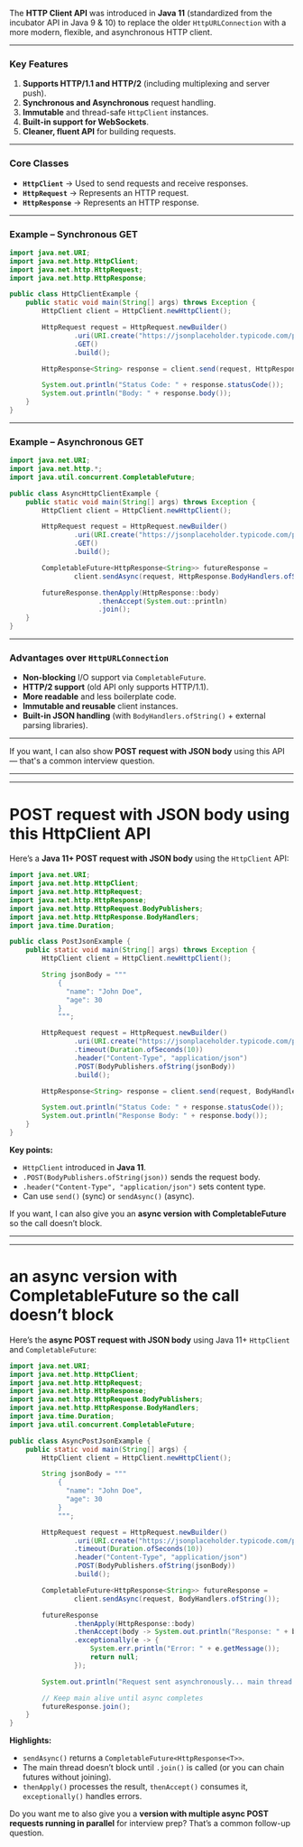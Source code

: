 The **HTTP Client API** was introduced in **Java 11** (standardized from the incubator API in Java 9 & 10) to replace the older `HttpURLConnection` with a more modern, flexible, and asynchronous HTTP client.

---

### **Key Features**

1. **Supports HTTP/1.1 and HTTP/2** (including multiplexing and server push).
2. **Synchronous and Asynchronous** request handling.
3. **Immutable** and thread-safe `HttpClient` instances.
4. **Built-in support for WebSockets**.
5. **Cleaner, fluent API** for building requests.

---

### **Core Classes**

* **`HttpClient`** → Used to send requests and receive responses.
* **`HttpRequest`** → Represents an HTTP request.
* **`HttpResponse`** → Represents an HTTP response.

---

### **Example – Synchronous GET**

```java
import java.net.URI;
import java.net.http.HttpClient;
import java.net.http.HttpRequest;
import java.net.http.HttpResponse;

public class HttpClientExample {
    public static void main(String[] args) throws Exception {
        HttpClient client = HttpClient.newHttpClient();

        HttpRequest request = HttpRequest.newBuilder()
                .uri(URI.create("https://jsonplaceholder.typicode.com/posts/1"))
                .GET()
                .build();

        HttpResponse<String> response = client.send(request, HttpResponse.BodyHandlers.ofString());

        System.out.println("Status Code: " + response.statusCode());
        System.out.println("Body: " + response.body());
    }
}
```

---

### **Example – Asynchronous GET**

```java
import java.net.URI;
import java.net.http.*;
import java.util.concurrent.CompletableFuture;

public class AsyncHttpClientExample {
    public static void main(String[] args) throws Exception {
        HttpClient client = HttpClient.newHttpClient();

        HttpRequest request = HttpRequest.newBuilder()
                .uri(URI.create("https://jsonplaceholder.typicode.com/posts/1"))
                .GET()
                .build();

        CompletableFuture<HttpResponse<String>> futureResponse =
                client.sendAsync(request, HttpResponse.BodyHandlers.ofString());

        futureResponse.thenApply(HttpResponse::body)
                      .thenAccept(System.out::println)
                      .join();
    }
}
```

---

### **Advantages over `HttpURLConnection`**

* **Non-blocking** I/O support via `CompletableFuture`.
* **HTTP/2 support** (old API only supports HTTP/1.1).
* **More readable** and less boilerplate code.
* **Immutable and reusable** client instances.
* **Built-in JSON handling** (with `BodyHandlers.ofString()` + external parsing libraries).

---

If you want, I can also show **POST request with JSON body** using this API — that's a common interview question.


---
---

# POST request with JSON body using this HttpClient API

Here’s a **Java 11+ POST request with JSON body** using the `HttpClient` API:

```java
import java.net.URI;
import java.net.http.HttpClient;
import java.net.http.HttpRequest;
import java.net.http.HttpResponse;
import java.net.http.HttpRequest.BodyPublishers;
import java.net.http.HttpResponse.BodyHandlers;
import java.time.Duration;

public class PostJsonExample {
    public static void main(String[] args) throws Exception {
        HttpClient client = HttpClient.newHttpClient();

        String jsonBody = """
            {
              "name": "John Doe",
              "age": 30
            }
            """;

        HttpRequest request = HttpRequest.newBuilder()
                .uri(URI.create("https://jsonplaceholder.typicode.com/posts"))
                .timeout(Duration.ofSeconds(10))
                .header("Content-Type", "application/json")
                .POST(BodyPublishers.ofString(jsonBody))
                .build();

        HttpResponse<String> response = client.send(request, BodyHandlers.ofString());

        System.out.println("Status Code: " + response.statusCode());
        System.out.println("Response Body: " + response.body());
    }
}
```

**Key points:**

* `HttpClient` introduced in **Java 11**.
* `.POST(BodyPublishers.ofString(json))` sends the request body.
* `.header("Content-Type", "application/json")` sets content type.
* Can use `send()` (sync) or `sendAsync()` (async).

If you want, I can also give you an **async version with CompletableFuture** so the call doesn’t block.

---
---

# an **async version with CompletableFuture** so the call doesn’t block

Here’s the **async POST request with JSON body** using Java 11+ `HttpClient` and `CompletableFuture`:

```java
import java.net.URI;
import java.net.http.HttpClient;
import java.net.http.HttpRequest;
import java.net.http.HttpResponse;
import java.net.http.HttpRequest.BodyPublishers;
import java.net.http.HttpResponse.BodyHandlers;
import java.time.Duration;
import java.util.concurrent.CompletableFuture;

public class AsyncPostJsonExample {
    public static void main(String[] args) {
        HttpClient client = HttpClient.newHttpClient();

        String jsonBody = """
            {
              "name": "John Doe",
              "age": 30
            }
            """;

        HttpRequest request = HttpRequest.newBuilder()
                .uri(URI.create("https://jsonplaceholder.typicode.com/posts"))
                .timeout(Duration.ofSeconds(10))
                .header("Content-Type", "application/json")
                .POST(BodyPublishers.ofString(jsonBody))
                .build();

        CompletableFuture<HttpResponse<String>> futureResponse =
                client.sendAsync(request, BodyHandlers.ofString());

        futureResponse
                .thenApply(HttpResponse::body)
                .thenAccept(body -> System.out.println("Response: " + body))
                .exceptionally(e -> {
                    System.err.println("Error: " + e.getMessage());
                    return null;
                });

        System.out.println("Request sent asynchronously... main thread is free!");

        // Keep main alive until async completes
        futureResponse.join();
    }
}
```

**Highlights:**

* `sendAsync()` returns a `CompletableFuture<HttpResponse<T>>`.
* The main thread doesn’t block until `.join()` is called (or you can chain futures without joining).
* `thenApply()` processes the result, `thenAccept()` consumes it, `exceptionally()` handles errors.

Do you want me to also give you a **version with multiple async POST requests running in parallel** for interview prep? That’s a common follow-up question.

